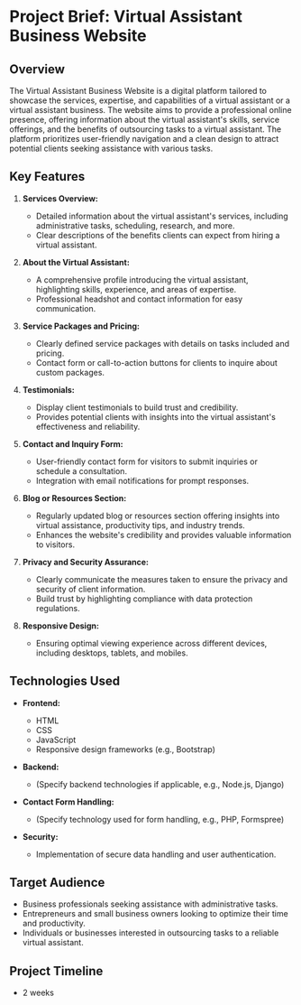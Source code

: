 # Project Brief: Virtual Assistant Business Website

## Overview

The Virtual Assistant Business Website is a digital platform tailored to showcase the services, expertise, and capabilities of a virtual assistant or a virtual assistant business. The website aims to provide a professional online presence, offering information about the virtual assistant's skills, service offerings, and the benefits of outsourcing tasks to a virtual assistant. The platform prioritizes user-friendly navigation and a clean design to attract potential clients seeking assistance with various tasks.

## Key Features

1. **Services Overview:**
   - Detailed information about the virtual assistant's services, including administrative tasks, scheduling, research, and more.
   - Clear descriptions of the benefits clients can expect from hiring a virtual assistant.

2. **About the Virtual Assistant:**
   - A comprehensive profile introducing the virtual assistant, highlighting skills, experience, and areas of expertise.
   - Professional headshot and contact information for easy communication.

3. **Service Packages and Pricing:**
   - Clearly defined service packages with details on tasks included and pricing.
   - Contact form or call-to-action buttons for clients to inquire about custom packages.

4. **Testimonials:**
   - Display client testimonials to build trust and credibility.
   - Provides potential clients with insights into the virtual assistant's effectiveness and reliability.

5. **Contact and Inquiry Form:**
   - User-friendly contact form for visitors to submit inquiries or schedule a consultation.
   - Integration with email notifications for prompt responses.

6. **Blog or Resources Section:**
   - Regularly updated blog or resources section offering insights into virtual assistance, productivity tips, and industry trends.
   - Enhances the website's credibility and provides valuable information to visitors.

7. **Privacy and Security Assurance:**
   - Clearly communicate the measures taken to ensure the privacy and security of client information.
   - Build trust by highlighting compliance with data protection regulations.

8. **Responsive Design:**
   - Ensuring optimal viewing experience across different devices, including desktops, tablets, and mobiles.

## Technologies Used

- **Frontend:**
  - HTML
  - CSS
  - JavaScript
  - Responsive design frameworks (e.g., Bootstrap)

- **Backend:**
  - (Specify backend technologies if applicable, e.g., Node.js, Django)

- **Contact Form Handling:**
  - (Specify technology used for form handling, e.g., PHP, Formspree)

- **Security:**
  - Implementation of secure data handling and user authentication.

## Target Audience

- Business professionals seeking assistance with administrative tasks.
- Entrepreneurs and small business owners looking to optimize their time and productivity.
- Individuals or businesses interested in outsourcing tasks to a reliable virtual assistant.

## Project Timeline

- 2 weeks